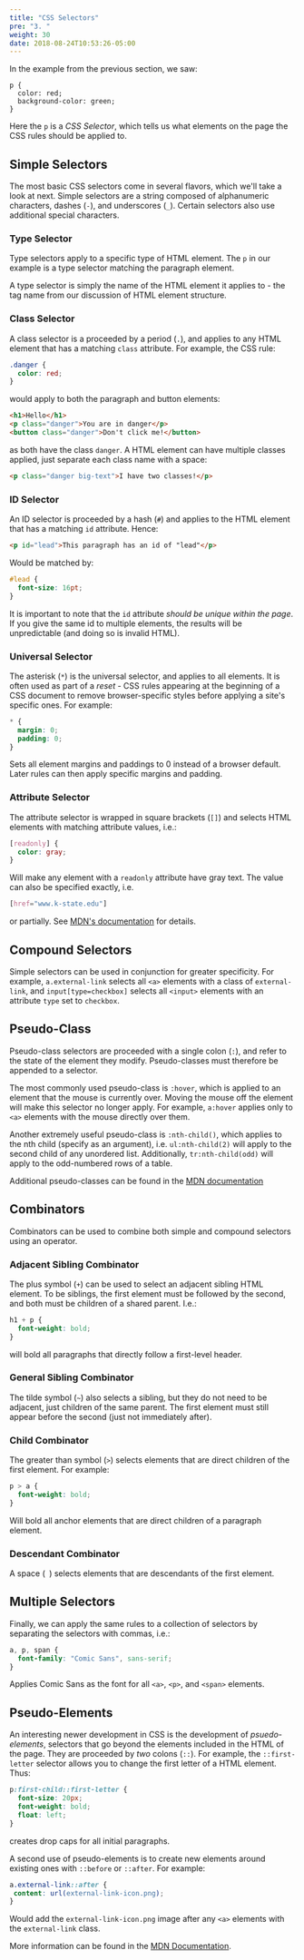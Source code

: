 ```yaml
---
title: "CSS Selectors"
pre: "3. "
weight: 30
date: 2018-08-24T10:53:26-05:00
---
```


In the example from the previous section, we saw:

```
p {
  color: red;
  background-color: green;
}
```

Here the `p` is a _CSS Selector_, which tells us what elements on the page the CSS rules should be applied to.

## Simple Selectors
The most basic CSS selectors come in several flavors, which we'll take a look at next.  Simple selectors are a string composed of alphanumeric characters, dashes (`-`), and underscores (`_`).  Certain selectors also use additional special characters.

### Type Selector
Type selectors apply to a specific type of HTML element.  The `p` in our example is a type selector matching the paragraph element.  

A type selector is simply the name of the HTML element it applies to - the tag name from our discussion of HTML element structure.  

### Class Selector 
A class selector is a proceeded by a period (`.`), and applies to any HTML element that has a matching `class` attribute.  For example, the CSS rule:

```css 
.danger { 
  color: red;
}
```

would apply to both the paragraph and button elements:

```html 
<h1>Hello</h1>
<p class="danger">You are in danger</p>
<button class="danger">Don't click me!</button>
```

as both have the class `danger`.  A HTML element can have multiple classes applied, just separate each class name with a space:

```html
<p class="danger big-text">I have two classes!</p>
```

### ID Selector
An ID selector is proceeded by a hash (`#`) and applies to the HTML element that has a matching `id` attribute. Hence:

```html 
<p id="lead">This paragraph has an id of "lead"</p>
```

Would be matched by:

```css 
#lead {
  font-size: 16pt;
}
```

It is important to note that the `id` attribute _should be unique within the page_.  If you give the same id to multiple elements, the results will be unpredictable (and doing so is invalid HTML).  

### Universal Selector

The asterisk (`*`) is the universal selector, and applies to all elements.  It is often used as part of a *reset* - CSS rules appearing at the beginning of a CSS document to remove browser-specific styles before applying a site's specific ones.  For example:

```css
* {
  margin: 0;
  padding: 0;
}
```

Sets all element margins and paddings to 0 instead of a browser default.  Later rules can then apply specific margins and padding.

### Attribute Selector 

The attribute selector is wrapped in square brackets (`[]`) and selects HTML elements with matching attribute values, i.e.:

```css
[readonly] {
  color: gray;
}
```

Will make any element with a `readonly` attribute have gray text.  The value can also be specified exactly, i.e.

```css
[href="www.k-state.edu"]
```

or partially.  See [MDN's documentation](https://developer.mozilla.org/en-US/docs/Web/CSS/Attribute_selectors#Syntax) for details.


## Compound Selectors 

Simple selectors can be used in conjunction for greater specificity.  For example, `a.external-link` selects all `<a>` elements with a class of `external-link`, and `input[type=checkbox]` selects all `<input>` elements with an attribute `type` set to `checkbox`.

## Pseudo-Class 

Pseudo-class selectors are proceeded with a single colon (`:`), and refer to the state of the element they modify.  Pseudo-classes must therefore be appended to a selector.  

The most commonly used pseudo-class is `:hover`, which is applied to an element that the mouse is currently over.  Moving the mouse off the element will make this selector no longer apply. For example, `a:hover` applies only to `<a>` elements with the mouse directly over them.

Another extremely useful pseudo-class is `:nth-child()`, which applies to the nth child (specify as an argument), i.e. `ul:nth-child(2)` will apply to the second child of any unordered list.  Additionally, `tr:nth-child(odd)` will apply to the odd-numbered rows of a table.

Additional pseudo-classes can be found in the [MDN documentation](https://developer.mozilla.org/en-US/docs/Web/CSS/Pseudo-classes)

## Combinators

Combinators can be used to combine both simple and compound selectors using an operator.

### Adjacent Sibling Combinator

The plus symbol (`+`) can be used to select an adjacent sibling HTML element.  To be siblings, the first element must be followed by the second, and both must be children of a shared parent.  I.e.:

```css
h1 + p {
  font-weight: bold;
}
```

will bold all paragraphs that directly follow a first-level header.

### General Sibling Combinator

The tilde symbol (`~`) also selects a sibling, but they do not need to be adjacent, just children of the same parent.  The first element must still appear before the second (just not immediately after).

### Child Combinator 

The greater than symbol (`>`) selects elements that are direct children of the first element.  For example:

```css 
p > a {
  font-weight: bold;
}
```

Will bold all anchor elements that are direct children of a paragraph element.

### Descendant Combinator

A space (` `) selects elements that are descendants of the first element. 


## Multiple Selectors 

Finally, we can apply the same rules to a collection of selectors by separating the selectors with commas, i.e.:

```css 
a, p, span {
  font-family: "Comic Sans", sans-serif;
}
```

Applies Comic Sans as the font for all `<a>`, `<p>`, and `<span>` elements.

## Pseudo-Elements

An interesting newer development in CSS is the development of _psuedo-elements_, selectors that go beyond the elements included in the HTML of the page.  They are proceeded by _two_ colons (`::`).  For example, the `::first-letter` selector allows you to change the first letter of a HTML element.  Thus:

```css 
p:first-child::first-letter {
  font-size: 20px;
  font-weight: bold;
  float: left;
}
```

creates drop caps for all initial paragraphs.

A second use of pseudo-elements is to create new elements around existing ones with `::before` or `::after`.  For example:

```css
a.external-link::after {
 content: url(external-link-icon.png); 
}
```

Would add the `external-link-icon.png` image after any `<a>` elements with the `external-link` class.

More information can be found in the [MDN Documentation](https://developer.mozilla.org/en-US/docs/Web/CSS/Pseudo-elements).